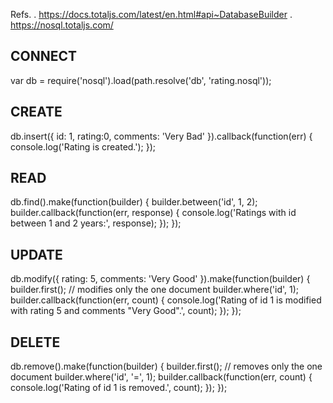 Refs. 
  . https://docs.totaljs.com/latest/en.html#api~DatabaseBuilder
  . https://nosql.totaljs.com/

CONNECT
-------
var db = require('nosql').load(path.resolve('db', 'rating.nosql'));

CREATE
------
db.insert({ id: 1, rating:0, comments: 'Very Bad' }).callback(function(err) {
  console.log('Rating is created.');
});

READ
------
db.find().make(function(builder) {
  builder.between('id', 1, 2);
  builder.callback(function(err, response) {
    console.log('Ratings with id between 1 and 2 years:', response);
  });
});

UPDATE
-------
db.modify({ rating: 5, comments: 'Very Good' }).make(function(builder) {
  builder.first(); // modifies only the one document
  builder.where('id', 1);
  builder.callback(function(err, count) {
    console.log('Rating of id 1 is modified with rating 5 and comments "Very Good".', count);
  });
});

DELETE
-------
db.remove().make(function(builder) {
  builder.first(); // removes only the one document
  builder.where('id', '=', 1);
  builder.callback(function(err, count) {
    console.log('Rating of id 1 is removed.', count);
  });
});